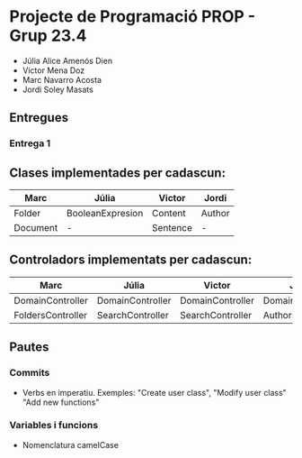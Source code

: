 # Projecte de Programació PROP - Grup 23.4

- Júlia Alice Amenós Dien
- Victor Mena Doz
- Marc Navarro Acosta
- Jordi Soley Masats 

## Entregues

### Entrega 1


## Clases implementades per cadascun:

| Marc   | Júlia          | Victor  | Jordi |
|-       |-               |-        |-      |
|Folder  |BooleanExpresion|Content  |Author |
|Document|-               |Sentence |-      |


## Controladors implementats per cadascun:

| Marc             | Júlia           | Victor          | Jordi            |
|-                 |-                |-                |-                 |
|DomainController  |DomainController |DomainController |DomainController  |
|FoldersController |SearchController |SearchController |AuthorsController |

## Pautes
### Commits
- Verbs en imperatiu. Exemples: "Create user class", "Modify user class" "Add new functions"

### Variables i funcions
- Nomenclatura camelCase
